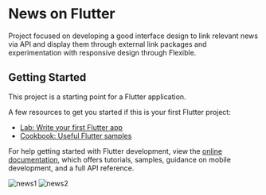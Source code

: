 # News on Flutter

Project focused on developing a good interface design to link relevant news via API and display them through external link packages and experimentation with responsive design through Flexible.

## Getting Started

This project is a starting point for a Flutter application.

A few resources to get you started if this is your first Flutter project:

- [Lab: Write your first Flutter app](https://docs.flutter.dev/get-started/codelab)
- [Cookbook: Useful Flutter samples](https://docs.flutter.dev/cookbook)

For help getting started with Flutter development, view the
[online documentation](https://docs.flutter.dev/), which offers tutorials,
samples, guidance on mobile development, and a full API reference.

![news1](https://user-images.githubusercontent.com/91137238/197900465-d3757a39-75e0-4b94-92a8-87475808f3e6.gif) ![news2](https://user-images.githubusercontent.com/91137238/197901482-94c9718a-50e3-4957-85a9-7f72703afbcb.gif)


